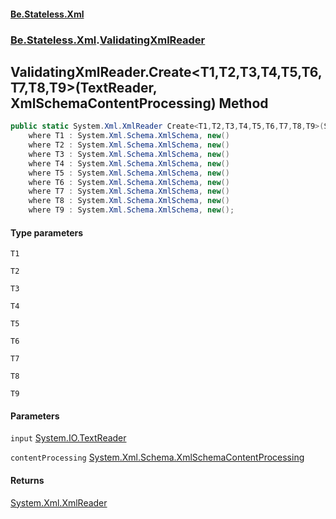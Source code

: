 #### [Be.Stateless.Xml](README.md 'README')
### [Be.Stateless.Xml](Be.Stateless.Xml.md 'Be.Stateless.Xml').[ValidatingXmlReader](ValidatingXmlReader.md 'Be.Stateless.Xml.ValidatingXmlReader')

## ValidatingXmlReader.Create<T1,T2,T3,T4,T5,T6,T7,T8,T9>(TextReader, XmlSchemaContentProcessing) Method

```csharp
public static System.Xml.XmlReader Create<T1,T2,T3,T4,T5,T6,T7,T8,T9>(System.IO.TextReader input, System.Xml.Schema.XmlSchemaContentProcessing contentProcessing=System.Xml.Schema.XmlSchemaContentProcessing.Strict)
    where T1 : System.Xml.Schema.XmlSchema, new()
    where T2 : System.Xml.Schema.XmlSchema, new()
    where T3 : System.Xml.Schema.XmlSchema, new()
    where T4 : System.Xml.Schema.XmlSchema, new()
    where T5 : System.Xml.Schema.XmlSchema, new()
    where T6 : System.Xml.Schema.XmlSchema, new()
    where T7 : System.Xml.Schema.XmlSchema, new()
    where T8 : System.Xml.Schema.XmlSchema, new()
    where T9 : System.Xml.Schema.XmlSchema, new();
```
#### Type parameters

<a name='Be.Stateless.Xml.ValidatingXmlReader.Create_T1,T2,T3,T4,T5,T6,T7,T8,T9_(System.IO.TextReader,System.Xml.Schema.XmlSchemaContentProcessing).T1'></a>

`T1`

<a name='Be.Stateless.Xml.ValidatingXmlReader.Create_T1,T2,T3,T4,T5,T6,T7,T8,T9_(System.IO.TextReader,System.Xml.Schema.XmlSchemaContentProcessing).T2'></a>

`T2`

<a name='Be.Stateless.Xml.ValidatingXmlReader.Create_T1,T2,T3,T4,T5,T6,T7,T8,T9_(System.IO.TextReader,System.Xml.Schema.XmlSchemaContentProcessing).T3'></a>

`T3`

<a name='Be.Stateless.Xml.ValidatingXmlReader.Create_T1,T2,T3,T4,T5,T6,T7,T8,T9_(System.IO.TextReader,System.Xml.Schema.XmlSchemaContentProcessing).T4'></a>

`T4`

<a name='Be.Stateless.Xml.ValidatingXmlReader.Create_T1,T2,T3,T4,T5,T6,T7,T8,T9_(System.IO.TextReader,System.Xml.Schema.XmlSchemaContentProcessing).T5'></a>

`T5`

<a name='Be.Stateless.Xml.ValidatingXmlReader.Create_T1,T2,T3,T4,T5,T6,T7,T8,T9_(System.IO.TextReader,System.Xml.Schema.XmlSchemaContentProcessing).T6'></a>

`T6`

<a name='Be.Stateless.Xml.ValidatingXmlReader.Create_T1,T2,T3,T4,T5,T6,T7,T8,T9_(System.IO.TextReader,System.Xml.Schema.XmlSchemaContentProcessing).T7'></a>

`T7`

<a name='Be.Stateless.Xml.ValidatingXmlReader.Create_T1,T2,T3,T4,T5,T6,T7,T8,T9_(System.IO.TextReader,System.Xml.Schema.XmlSchemaContentProcessing).T8'></a>

`T8`

<a name='Be.Stateless.Xml.ValidatingXmlReader.Create_T1,T2,T3,T4,T5,T6,T7,T8,T9_(System.IO.TextReader,System.Xml.Schema.XmlSchemaContentProcessing).T9'></a>

`T9`
#### Parameters

<a name='Be.Stateless.Xml.ValidatingXmlReader.Create_T1,T2,T3,T4,T5,T6,T7,T8,T9_(System.IO.TextReader,System.Xml.Schema.XmlSchemaContentProcessing).input'></a>

`input` [System.IO.TextReader](https://docs.microsoft.com/en-us/dotnet/api/System.IO.TextReader 'System.IO.TextReader')

<a name='Be.Stateless.Xml.ValidatingXmlReader.Create_T1,T2,T3,T4,T5,T6,T7,T8,T9_(System.IO.TextReader,System.Xml.Schema.XmlSchemaContentProcessing).contentProcessing'></a>

`contentProcessing` [System.Xml.Schema.XmlSchemaContentProcessing](https://docs.microsoft.com/en-us/dotnet/api/System.Xml.Schema.XmlSchemaContentProcessing 'System.Xml.Schema.XmlSchemaContentProcessing')

#### Returns
[System.Xml.XmlReader](https://docs.microsoft.com/en-us/dotnet/api/System.Xml.XmlReader 'System.Xml.XmlReader')